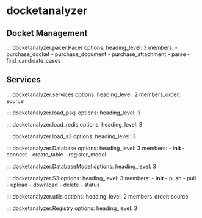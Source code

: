# docketanalyzer

## Docket Management

::: docketanalyzer.pacer.Pacer
    options:
      heading_level: 3
      members:
        - purchase_docket
        - purchase_document
        - purchase_attachment
        - parse
        - find_candidate_cases


## Services

::: docketanalyzer.services
    options:
      heading_level: 2
      members_order: source

::: docketanalyzer.load_psql
    options:
      heading_level: 3

::: docketanalyzer.load_redis
    options:
      heading_level: 3

::: docketanalyzer.load_s3
    options:
      heading_level: 3

::: docketanalyzer.Database
    options:
      heading_level: 3
      members:
        - __init__
        - connect
        - create_table
        - register_model

::: docketanalyzer.DatabaseModel
    options:
      heading_level: 3

::: docketanalyzer.S3
    options:
      heading_level: 3
      members:
        - __init__
        - push
        - pull
        - upload
        - download
        - delete
        - status

::: docketanalyzer.utils
    options:
      heading_level: 2
      members_order: source


::: docketanalyzer.Registry
    options:
      heading_level: 3
